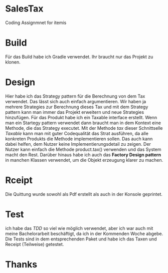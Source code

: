 # SalesTax
Coding Assignmnet for itemis
# Build
Für das Build habe ich Gradle verwendet. Ihr braucht nur das Projekt zu klonen. 
# Design
Hier habe ich das Strategy pattern für die Berechnung von dem Tax verwendet. Das lässt sich auch einfach argumentieren. Wir haben ja mehrere Strategies zur Berechnung dieses Tax
und mit dem Strategy pattern kann man immer das Projekt erweitern und neue Strategies hinzufügen. Für das Produkt habe ich ein Taxable interface erstellt. Wenn man ein Startegy pattern verwendet dann braucht man in dem Kontext eine Methode, die das Strategy executet. Mit der Methode _tax_ dieser Schnittselle _Taxable_ kann man mit guter Codequalität das Strat ausführen, da alle konkreten Produkts die Methode implementieren sollen. Das auch kann dabei helfen, dem Nutzer keine Implementierungsdetail zu zeigen. 
Der Nutzer kann einfach die Methode product.tax() verwenden und das System macht den Rest. 
Darüber hinaus habe ich auch das **Factory Design pattern** in manchen Klassen verwendet, um die Objekt erzeugung klarer zu machen.
# Rceipt
Die Quittung wurde sowohl als Pdf erstellt als auch in der Konsole geprintet.

# Test
ich habe das _TDD_ so viel wie möglich verwendet, aber ich war auch mit meine Bachelorarbeit beschäftigt, da ich in der Kommenden Woche abgebe. 
Die Tests sind in dem entsprechenden Paket und habe ich das Taxen und Receipt (Teilweise) getestet. 

# Thanks

